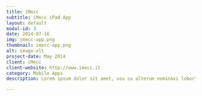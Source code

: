```yaml
---
title: iMecc
subtitle: iMecc iPad App
layout: default
modal-id: 3
date: 2014-07-16
img: imecc-app.png
thumbnail: imecc-app.png
alt: image-alt
project-date: May 2014
client: iMecc
client-website: http://www.imecc.it
category: Mobile Apps
description: Lorem ipsum dolor sit amet, usu cu alterum nominavi lobortis. At duo novum diceret. Tantas apeirian vix et, usu sanctus postulant inciderint ut, populo diceret necessitatibus in vim. Cu eum dicam feugiat noluisse.

---
```

